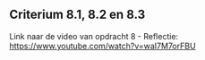 ## Criterium 8.1, 8.2 en 8.3

Link naar de video van opdracht 8 - Reflectie: https://www.youtube.com/watch?v=waI7M7orFBU